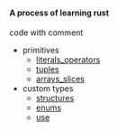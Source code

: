 #### A process of learning rust

code with comment

- primitives
  - [literals_operators](./primitives/literals_operators/)
  - [tuples](./primitives/tuples/)
  - [arrays_slices](./primitives/arrays_slices/)
- custom types
  - [structures](./custom_types/strctures/)
  - [enums](./custom_types/enums/)
  - [use](./custom_types/use_declaration/)
